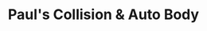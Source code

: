---
title: "Paul's Collision & Auto Body"
url: /toronto/pauls-collision-and-auto-body/
shop: car repair
---